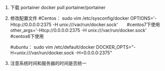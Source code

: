 
1. 下载 portainer
    docker pull portainer/portainer

2. 修改配置文件
    #Centos：
    sudo vim /etc/sysconfig/docker
    OPTIONS='-Htcp://0.0.0.0:2375 -H unix:///var/run/docker.sock'　　#centos7下使用
    other_args='-Htcp://0.0.0.0:2375 -H unix:///var/run/docker.sock' #centos6下使用 

    #ubuntu：
    sudo vim /etc/default/docker
    DOCKER_OPTS="-H=unix:///var/run/docker.sock -H=0.0.0.0:2375"


3. 注意系统时间和服务器的时间是否统一

